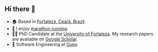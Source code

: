 ## Hi there 👋

- 🏠 Based in [Fortaleza, Ceará, Brazil](https://maps.app.goo.gl/Ln2ZtGSqCxy5Qqs56).
- 🏃 I enjoy [marathon running](https://www.strava.com/athletes/5398451).
- 👨‍🎓 PhD Candidate at the [University of Fortaleza](https://unifor.br). My research papers are available on [Google Scholar](https://scholar.google.com/citations?user=VRKgEU4AAAAJ&hl=en).
- 🔭 Software Engineering at [Gupy](https://www.linkedin.com/in/cmendesce/).

